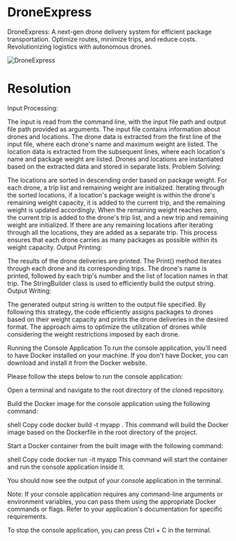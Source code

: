 # DroneExpress

DroneExpress: A next-gen drone delivery system for efficient package transportation. Optimize routes, minimize trips, and reduce costs. Revolutionizing logistics with autonomous drones.

![DroneExpress](https://tropogo.com/blogs/images/blog/img_india-drone-delivery-progress-banner.png)

# Resolution

Input Processing:

The input is read from the command line, with the input file path and output file path provided as arguments.
The input file contains information about drones and locations.
The drone data is extracted from the first line of the input file, where each drone's name and maximum weight are listed.
The location data is extracted from the subsequent lines, where each location's name and package weight are listed.
Drones and locations are instantiated based on the extracted data and stored in separate lists.
Problem Solving:

The locations are sorted in descending order based on package weight.
For each drone, a trip list and remaining weight are initialized.
Iterating through the sorted locations, if a location's package weight is within the drone's remaining weight capacity, it is added to the current trip, and the remaining weight is updated accordingly.
When the remaining weight reaches zero, the current trip is added to the drone's trip list, and a new trip and remaining weight are initialized.
If there are any remaining locations after iterating through all the locations, they are added as a separate trip.
This process ensures that each drone carries as many packages as possible within its weight capacity.
Output Printing:

The results of the drone deliveries are printed.
The Print() method iterates through each drone and its corresponding trips.
The drone's name is printed, followed by each trip's number and the list of location names in that trip.
The StringBuilder class is used to efficiently build the output string.
Output Writing:

The generated output string is written to the output file specified.
By following this strategy, the code efficiently assigns packages to drones based on their weight capacity and prints the drone deliveries in the desired format. The approach aims to optimize the utilization of drones while considering the weight restrictions imposed by each drone.

Running the Console Application
To run the console application, you'll need to have Docker installed on your machine. If you don't have Docker, you can download and install it from the Docker website.

Please follow the steps below to run the console application:

Open a terminal and navigate to the root directory of the cloned repository.

Build the Docker image for the console application using the following command:

shell
Copy code
docker build -t myapp .
This command will build the Docker image based on the Dockerfile in the root directory of the project.

Start a Docker container from the built image with the following command:

shell
Copy code
docker run -it myapp
This command will start the container and run the console application inside it.

You should now see the output of your console application in the terminal.

Note: If your console application requires any command-line arguments or environment variables, you can pass them using the appropriate Docker commands or flags. Refer to your application's documentation for specific requirements.

To stop the console application, you can press Ctrl + C in the terminal.
